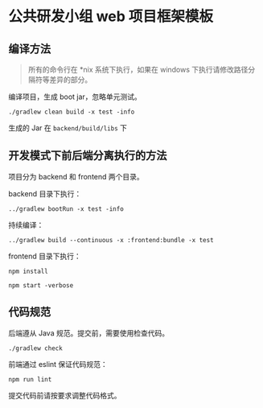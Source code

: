 # 公共研发小组 web 项目框架模板

## 编译方法

> 所有的命令行在 *nix 系统下执行，如果在 windows 下执行请修改路径分隔符等差异的部分。

编译项目，生成 boot jar，忽略单元测试。

````shell script
./gradlew clean build -x test -info
````

生成的 Jar 在 `backend/build/libs` 下

## 开发模式下前后端分离执行的方法

项目分为 backend 和 frontend 两个目录。

backend 目录下执行：

````shell script
../gradlew bootRun -x test -info
````

持续编译：

````
../gradlew build --continuous -x :frontend:bundle -x test
````

frontend 目录下执行：

````shell script
npm install

npm start -verbose
````

## 代码规范

后端遵从 Java 规范。提交前，需要使用检查代码。

````shell script
./gradlew check
````

前端通过 eslint 保证代码规范：

````shell script
npm run lint
````

提交代码前请按要求调整代码格式。
